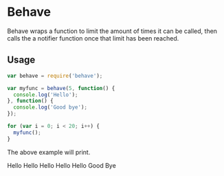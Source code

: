 Behave
======

Behave wraps a function to limit the amount of times it can be called, then calls the a notifier function once that limit has been reached.

Usage
-----

```js
var behave = require('behave');

var myfunc = behave(5, function() {
  console.log('Hello');
}, function() {
  console.log('Good bye');
});

for (var i = 0; i < 20; i++) {
  myfunc();
}

```

The above example will print.

   Hello
   Hello
   Hello
   Hello
   Hello
   Good Bye

